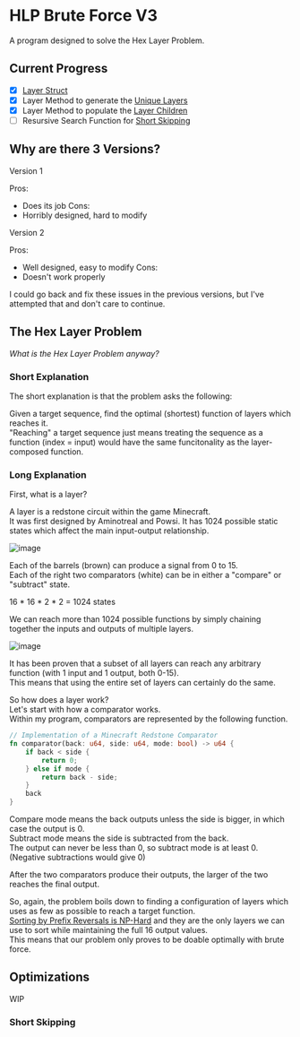 # HLP Brute Force V3

A program designed to solve the Hex Layer Problem.

## Current Progress

- [x] [Layer Struct](https://github.com/Robolta/HLP-Brute-Force-V3/blob/main/src/search/layers.rs#L36)
- [x] Layer Method to generate the [Unique Layers](https://github.com/Robolta/HLP-Brute-Force-V3/blob/a2e1daa8f66d5061bcd67b76f8f92b7f5a894bee/src/search/layers.rs#L87)
- [x] Layer Method to populate the [Layer Children](https://github.com/Robolta/HLP-Brute-Force-V3/blob/a2e1daa8f66d5061bcd67b76f8f92b7f5a894bee/src/search/layers.rs#L119C5-L119C5)
- [ ] Resursive Search Function for [Short Skipping](#short-skipping)

## Why are there 3 Versions?

Version 1

Pros:
- Does its job
Cons:
- Horribly designed, hard to modify

Version 2

Pros:
- Well designed, easy to modify
Cons:
- Doesn't work properly

I could go back and fix these issues in the previous versions, but I've attempted that and don't care to continue.

## The Hex Layer Problem
*What is the Hex Layer Problem anyway?*

### Short Explanation

The short explanation is that the problem asks the following:

Given a target sequence, find the optimal (shortest) function of layers which reaches it.  
"Reaching" a target sequence just means treating the sequence as a function (index = input) would have the same funcitonality as the layer-composed function.

### Long Explanation

First, what is a layer?

A layer is a redstone circuit within the game Minecraft.  
It was first designed by Aminotreal and Powsi.
It has 1024 possible static states which affect the main input-output relationship.

![image](https://media.discordapp.net/attachments/721120731974598726/1017443702332993616/unknown.png)

Each of the barrels (brown) can produce a signal from 0 to 15.  
Each of the right two comparators (white) can be in either a "compare" or "subtract" state.

16 * 16 * 2 * 2 = 1024 states

We can reach more than 1024 possible functions by simply chaining together the inputs and outputs of multiple layers.

![image](https://user-images.githubusercontent.com/58904726/209972849-b7c6413a-4b86-40d7-a08e-642f22cd952b.png)

It has been proven that a subset of all layers can reach any arbitrary function (with 1 input and 1 output, both 0-15).  
This means that using the entire set of layers can certainly do the same.

So how does a layer work?  
Let's start with how a comparator works.  
Within my program, comparators are represented by the following function.

```rust
// Implementation of a Minecraft Redstone Comparator
fn comparator(back: u64, side: u64, mode: bool) -> u64 {
    if back < side {
        return 0;
    } else if mode {
        return back - side;
    }
    back
}
```

Compare mode means the back outputs unless the side is bigger, in which case the output is 0.  
Subtract mode means the side is subtracted from the back.  
The output can never be less than 0, so subtract mode is at least 0. (Negative subtractions would give 0)

After the two comparators produce their outputs, the larger of the two reaches the final output.

So, again, the problem boils down to finding a configuration of layers which uses as few as possible to reach a target function.  
[Sorting by Prefix Reversals is NP-Hard](https://arxiv.org/abs/1111.0434v1) and they are the only layers we can use to sort while maintaining the full 16 output values.  
This means that our problem only proves to be doable optimally with brute force.

## Optimizations

WIP

### Short Skipping